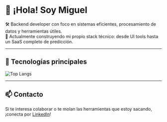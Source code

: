 # 👋 ¡Hola! Soy Miguel

🛠️ Backend developer con foco en sistemas eficientes, procesamiento de datos y herramientas útiles.  
🎯 Actualmente construyendo mi propio stack técnico: desde UI tools hasta un SaaS completo de predicción.  

---

## 🔧 Tecnologías principales

![Top Langs](https://github-readme-stats.vercel.app/api/top-langs/?username=miguelCidPaz&layout=compact&theme=tokyonight&hide_border=true)

---

## 📫 Contacto

Si te interesa colaborar o te molan las herramientas que estoy sacando, ¡conecta por [LinkedIn](https://www.linkedin.com/in/miguelcidpaz/)!
